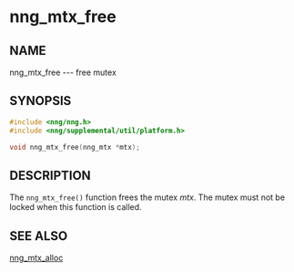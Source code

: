 # nng_mtx_free

## NAME

nng_mtx_free --- free mutex

## SYNOPSIS

```c
#include <nng/nng.h>
#include <nng/supplemental/util/platform.h>

void nng_mtx_free(nng_mtx *mtx);
```

## DESCRIPTION

The `nng_mtx_free()` function frees the mutex _mtx_.
The mutex must not be locked when this function is called.

## SEE ALSO

[nng_mtx_alloc](nng_mtx_alloc)
